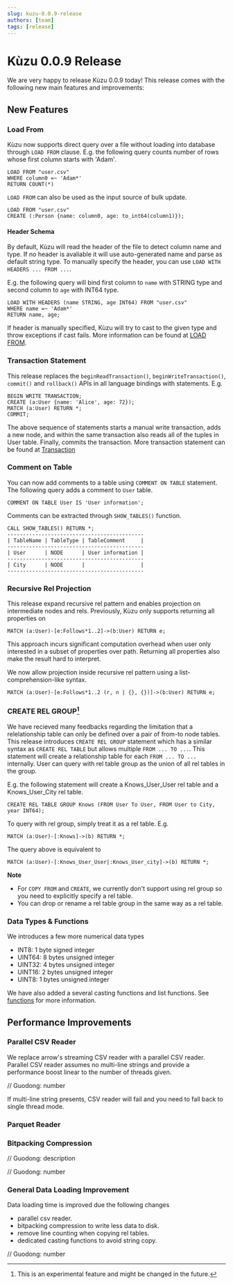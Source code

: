 ```yaml
---
slug: kuzu-0.0.9-release
authors: [team]
tags: [release]
---
```


# Kùzu 0.0.9 Release

We are very happy to release Kùzu 0.0.9 today! This release comes with the following new main features and improvements: 

## New Features

### Load From
Kùzu now supports direct query over a file without loading into database through `LOAD FROM` clause. E.g. the following query counts number of rows whose first column starts with 'Adam'.
```
LOAD FROM "user.csv" 
WHERE column0 =~ 'Adam*'
RETURN COUNT(*)
```
`LOAD FROM` can also be used as the input source of bulk update.
```
LOAD FROM "user.csv"
CREATE (:Person {name: column0, age: to_int64(column1)});
```

#### Header Schema
By default, Kùzu will read the header of the file to detect column name and type. If no header is avaliable it will use auto-generated name and parse as default string type. To manually specify the header, you can use `LOAD WITH HEADERS ... FROM ...`. 

E.g. the following query will bind first column to `name` with STRING type and second column to `age` with INT64 type.
```
LOAD WITH HEADERS (name STRING, age INT64) FROM "user.csv" 
WHERE name =~ 'Adam*'
RETURN name, age;
```

If header is manually specified, Kùzu will try to cast to the given type and throw exceptions if cast fails. More information can be found at [LOAD FROM](../docs/cypher/query-clauses/load_from.md).

### Transaction Statement
This release replaces the `beginReadTransaction()`, `beginWriteTransaction()`, `commit()` and `rollback()` APIs in all language bindings with statements. E.g.
```
BEGIN WRITE TRANSACTION;
CREATE (a:User {name: 'Alice', age: 72});
MATCH (a:User) RETURN *;
COMMIT;
``` 
The above sequence of statements starts a manual write transaction, adds a new node, and within the same transaction also reads all of the tuples in User table. Finally, commits the transaction. More transaction statement can be found at [Transaction](../docs/cypher/transaction.md)

### Comment on Table
You can now add comments to a table using `COMMENT ON TABLE` statement. The following query adds a comment to `User` table.
```
COMMENT ON TABLE User IS 'User information';
```
Comments can be extracted through `SHOW_TABLES()` function.
```
CALL SHOW_TABLES() RETURN *;
--------------------------------------------
| TableName | TableType | TableComment     |
--------------------------------------------
| User      | NODE      | User information |
--------------------------------------------
| City      | NODE      |                  |
--------------------------------------------
```

### Recursive Rel Projection
This release expand recursive rel pattern and enables projection on intermediate nodes and rels. Previously, Kùzu only supports returning all properties on
```
MATCH (a:User)-[e:Follows*1..2]->(b:User) RETURN e;
```
This approach incurs significant computation overhead when user only interested in a subset of properties over path. Returning all properties also make the result hard to interpret.

We now allow projection inside recursive rel pattern using a list-comprehension-like syntax.
```
MATCH (a:User)-[e:Follows*1..2 (r, n | {}, {})]->(b:User) RETURN e;
```

### CREATE REL GROUP[^1]

We have recieved many feedbacks regarding the limitation that a relelationship table can only be defined over a pair of from-to node tables. This release introduces `CREATE REL GROUP` statement which has a similar syntax as `CREATE REL TABLE` but allows multiple `FROM ... TO ...`. This statement will create a relationship table for each `FROM ... TO ...` internally. User can query with rel table group as the union of all rel tables in the group.

E.g. the following statement will create a Knows_User_User rel table and a Knows_User_City rel table.
```
CREATE REL TABLE GROUP Knows (FROM User To User, FROM User to City, year INT64);
```
To query with rel group, simply treat it as a rel table. E.g.
```
MATCH (a:User)-[:Knows]->(b) RETURN *;
```
The query above is equivalent to
```
MATCH (a:User)-[:Knows_User_User|:Knows_User_city]->(b) RETURN *;
```
**Note**
- For `COPY FROM` and `CREATE`, we currently don't support using rel group so you need to explicitly specify a rel table.
- You can drop or rename a rel table group in the same way as a rel table.

### Data Types & Functions
We introduces a few more numerical data types
- INT8: 1 byte signed integer
- UINT64: 8 bytes unsigned integer
- UINT32: 4 bytes unsigned integer
- UINT16: 2 bytes unsigned integer
- UINT8: 1 bytes unsigned integer

We have also added a several casting functions and list functions. See [functions](../docs/cypher/expressions/) for more information.

## Performance Improvements

### Parallel CSV Reader
We replace arrow's streaming CSV reader with a parallel CSV reader. Parallel CSV reader assumes no multi-line strings and provide a performance boost linear to the number of threads given.

// Guodong: number

If multi-line string presents, CSV reader will fail and you need to fall back to single thread mode.

### Parquet Reader

### Bitpacking Compression

// Guodong: description

// Guodong: number

### General Data Loading Improvement
Data loading time is improved due the following changes
- parallel csv reader.
- bitpacking compression to write less data to disk.
- remove line counting when copying rel tables.
- dedicated casting functions to avoid string copy.

// Guodong: number

[^1]: This is an experimental feature and might be changed in the future.
